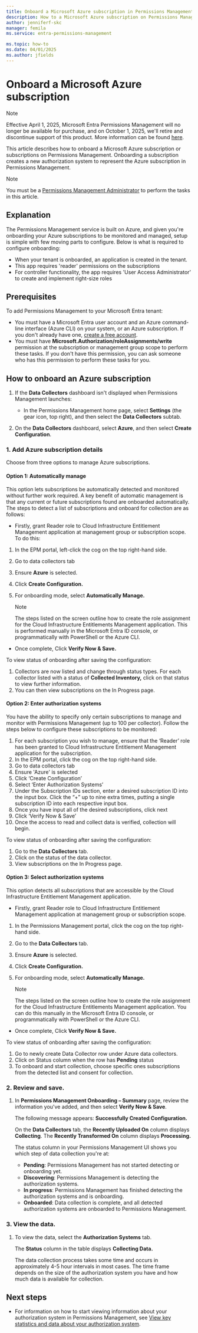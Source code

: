```yaml
---
title: Onboard a Microsoft Azure subscription in Permissions Management
description: How to a Microsoft Azure subscription on Permissions Management.
author: jenniferf-skc
manager: femila
ms.service: entra-permissions-management

ms.topic: how-to
ms.date: 04/01/2025
ms.author: jfields
---
```


# Onboard a Microsoft Azure subscription

> [!NOTE]
> Effective April 1, 2025, Microsoft Entra Permissions Management will no longer be available for purchase, and on October 1, 2025, we'll retire and discontinue support of this product. More information can be found [here](aka.ms/MEPMretire).

This article describes how to onboard a Microsoft Azure subscription or subscriptions on Permissions Management. Onboarding a subscription creates a new authorization system to represent the Azure subscription in Permissions Management.

> [!NOTE]
> You must be a [Permissions Management Administrator](../identity/role-based-access-control/permissions-reference.md#permissions-management-administrator) to perform the tasks in this article.

## Explanation

The Permissions Management service is built on Azure, and given you're onboarding your Azure subscriptions to be monitored and managed, setup is simple with few moving parts to configure. Below is what is required to configure onboarding:

* When your tenant is onboarded, an application is created in the tenant.
* This app requires 'reader' permissions on the subscriptions
* For controller functionality, the app requires 'User Access Administrator' to create and implement right-size roles

## Prerequisites

To add Permissions Management to your Microsoft Entra tenant:
- You must have a Microsoft Entra user account and an Azure command-line interface (Azure CLI) on your system, or an Azure subscription. If you don't already have one, [create a free account](https://azure.microsoft.com/free/).
- You must have **Microsoft.Authorization/roleAssignments/write** permission at the subscription or management group scope to perform these tasks. If you don't have this permission, you can ask someone who has this permission to perform these tasks for you.

## How to onboard an Azure subscription

1. If the **Data Collectors** dashboard isn't displayed when Permissions Management launches:

    - In the Permissions Management home page, select **Settings** (the gear icon, top right), and then select the **Data Collectors** subtab.

1. On the **Data Collectors** dashboard, select **Azure**, and then select **Create Configuration**.

### 1. Add Azure subscription details

Choose from three options to manage Azure subscriptions. 

#### Option 1: Automatically manage 

This option lets subscriptions be automatically detected and monitored without further work required. A key benefit of automatic management is that any current or future subscriptions found are onboarded automatically. The steps to detect a list of subscriptions and onboard for collection are as follows:  

- Firstly, grant Reader role to Cloud Infrastructure Entitlement Management application at management group or subscription scope. To do this:  

1. In the EPM portal, left-click the cog on the top right-hand side.  
1. Go to data collectors tab 
1. Ensure **Azure** is selected.
1. Click **Create Configuration.**
1. For onboarding mode, select **Automatically Manage.**

    > [!NOTE]
    > The steps listed on the screen outline how to create the role assignment for the Cloud Infrastructure Entitlements Management application. This is performed manually in the Microsoft Entra ID console, or programmatically with PowerShell or the Azure CLI.

- Once complete, Click **Verify Now & Save.**

To view status of onboarding after saving the configuration: 

1. Collectors are now listed and change through status types. For each collector listed with a status of **Collected Inventory,** click on that status to view further information. 
1. You can then view subscriptions on the In Progress page.

#### Option 2: Enter authorization systems 

You have the ability to specify only certain subscriptions to manage and monitor with Permissions Management (up to 100 per collector). Follow the steps below to configure these subscriptions to be monitored: 

1. For each subscription you wish to manage, ensure that the ‘Reader’ role has been granted to Cloud Infrastructure Entitlement Management application for the subscription. 
1. In the EPM portal, click the cog on the top right-hand side. 
1. Go to data collectors tab 
1. Ensure 'Azure' is selected
1. Click ‘Create Configuration’ 
1. Select ‘Enter Authorization Systems’ 
1. Under the Subscription IDs section, enter a desired subscription ID into the input box. Click the “+” up to nine extra times, putting a single subscription ID into each respective input box. 
1. Once you have input all of the desired subscriptions, click next 
1. Click ‘Verify Now & Save’ 
1. Once the access to read and collect data is verified, collection will begin. 

To view status of onboarding after saving the configuration: 

1. Go to the **Data Collectors** tab.  
1. Click on the status of the data collector.  
1. View subscriptions on the In Progress page.

#### Option 3: Select authorization systems 

This option detects all subscriptions that are accessible by the Cloud Infrastructure Entitlement Management application.  

- Firstly, grant Reader role to Cloud Infrastructure Entitlement Management application at management group or subscription scope.  

1. In the Permissions Management portal, click the cog on the top right-hand side.  
1. Go to the **Data Collectors** tab.
1. Ensure **Azure** is selected.
1. Click **Create Configuration.** 
1. For onboarding mode, select **Automatically Manage.** 

    > [!NOTE]
    > The steps listed on the screen outline how to create the role assignment for the Cloud Infrastructure Entitlements Management application. You can do this manually in the Microsoft Entra ID console, or programmatically with PowerShell or the Azure CLI.

- Once complete, Click **Verify Now & Save.** 

To view status of onboarding after saving the configuration: 

1. Go to newly create Data Collector row under Azure data collectors. 
1. Click on Status column when the row has **Pending** status 
1. To onboard and start collection, choose specific ones subscriptions from the detected list and consent for collection.

### 2. Review and save.

1. In **Permissions Management Onboarding – Summary** page, review the information you've added, and then select **Verify Now & Save**.

    The following message appears: **Successfully Created Configuration.**

    On the **Data Collectors** tab, the **Recently Uploaded On** column displays **Collecting**. The **Recently Transformed On** column displays **Processing.**

    The status column in your Permissions Management UI shows you which step of data collection you're at:  
 
    - **Pending**: Permissions Management has not started detecting or onboarding yet. 
    - **Discovering**: Permissions Management is detecting the authorization systems. 
    - **In progress**: Permissions Management has finished detecting the authorization systems and is onboarding. 
    - **Onboarded**: Data collection is complete, and all detected authorization systems are onboarded to Permissions Management. 

### 3. View the data.

1. To view the data, select the **Authorization Systems** tab.

    The **Status** column in the table displays **Collecting Data.**

    The data collection process takes some time and occurs in approximately 4-5 hour intervals in most cases. The time frame depends on the size of the authorization system you have and how much data is available for collection.

## Next steps

- For information on how to start viewing information about your authorization system in Permissions Management, see [View key statistics and data about your authorization system](ui-dashboard.md).
